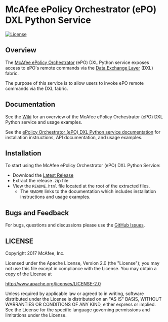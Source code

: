 # McAfee ePolicy Orchestrator (ePO) DXL Python Service
[![License](https://img.shields.io/badge/License-Apache%202.0-blue.svg)](https://opensource.org/licenses/Apache-2.0)

## Overview

The [McAfee ePolicy Orchestrator](https://www.mcafee.com/us/products/epolicy-orchestrator.aspx) (ePO) DXL Python
service exposes access to ePO's remote commands via the [Data Exchange Layer](http://www.mcafee.com/us/solutions/data-exchange-layer.aspx) (DXL) fabric.

The purpose of this service is to allow users to invoke ePO remote commands via the DXL fabric.

## Documentation

See the [Wiki](https://github.com/opendxl/opendxl-epo-service-python/wiki) for an overview of the McAfee
ePolicy Orchestrator (ePO) DXL Python service and usage examples.

See the [ePolicy Orchestrator (ePO) DXL Python service documentation](https://opendxl.github.io/opendxl-epo-service-python/pydoc) for
installation instructions, API documentation, and usage examples.

## Installation

To start using the McAfee ePolicy Orchestrator (ePO) DXL Python Service:

* Download the [Latest Release](https://github.com/opendxl/opendxl-epo-service-python/releases/latest)
* Extract the release .zip file
* View the `README.html` file located at the root of the extracted files.
  * The `README` links to the documentation which includes installation instructions and usage examples.

## Bugs and Feedback

For bugs, questions and discussions please use the [GitHub Issues](https://github.com/opendxl/opendxl-epo-service-python/issues).

## LICENSE

Copyright 2017 McAfee, Inc.

Licensed under the Apache License, Version 2.0 (the "License"); you may not use this file except in compliance with the License. You may obtain a copy of the License at

http://www.apache.org/licenses/LICENSE-2.0

Unless required by applicable law or agreed to in writing, software distributed under the License is distributed on an "AS IS" BASIS, WITHOUT WARRANTIES OR CONDITIONS OF ANY KIND, either express or implied. See the License for the specific language governing permissions and limitations under the License.
